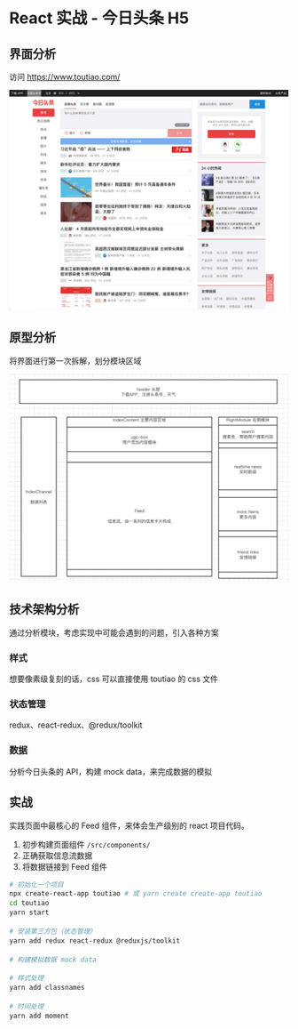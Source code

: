 # React 实战 - 今日头条 H5

## 界面分析

访问 <https://www.toutiao.com/>

![头条界面](./img/头条界面.png)

## 原型分析

将界面进行第一次拆解，划分模块区域

![头条界面-划分模块区域](./img/头条界面-划分模块区域.png)

## 技术架构分析

通过分析模块，考虑实现中可能会遇到的问题，引入各种方案

### 样式

想要像素级复刻的话，css 可以直接使用 toutiao 的 css 文件

### 状态管理

redux、react-redux、@redux/toolkit

### 数据

分析今日头条的 API，构建 mock data，来完成数据的模拟

## 实战

实践页面中最核心的 Feed 组件，来体会生产级别的 react 项目代码。

1. 初步构建页面组件 `/src/components/`
2. 正确获取信息流数据
3. 将数据链接到 Feed 组件

```sh
# 初始化一个项目
npx create-react-app toutiao # 或 yarn create create-app toutiao
cd toutiao
yarn start

# 安装第三方包（状态管理）
yarn add redux react-redux @reduxjs/toolkit

# 构建模拟数据 mock data

# 样式处理
yarn add classnames

# 时间处理
yarn add moment
```

